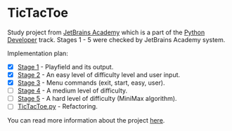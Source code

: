 # TicTacToe

Study project from [JetBrains Academy](https://hyperskill.org/projects?goal=7) which is a part of the [Python Developer](https://hyperskill.org/knowledge-map) track. Stages 1 - 5 were checked by JetBrains Academy system.

Implementation plan:
- [X] [Stage 1](https://hyperskill.org/projects/82/stages/452/implement) - Playfield and its output.
- [X] [Stage 2](https://hyperskill.org/projects/82/stages/453/implement) - An easy level of difficulty level and user input.
- [X] [Stage 3](https://hyperskill.org/projects/82/stages/454/implement) - Menu commands (exit, start, easy, user).
- [ ] [Stage 4](https://hyperskill.org/projects/82/stages/455/implement) - A medium level of difficulty.
- [ ] [Stage 5](https://hyperskill.org/projects/82/stages/456/implement) - A hard level of difficulty (MiniMax algorithm).
- [ ] [TicTacToe.py](TicTacToe.py) - Refactoring.

You can read more information about the project [here](https://hyperskill.org/projects/82?goal=391).

